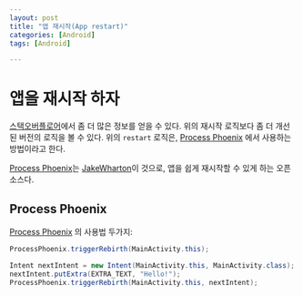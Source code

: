 ```yaml
---
layout: post
title: "앱 재시작(App restart)"
categories: [Android]
tags: [Android]

---
```


# 앱을 재시작 하자

<script src="https://gist.github.com/ovso/0f4e9a244f272d569294b8ee1949d6b3.js"></script>

[스택오버플로어](https://stackoverflow.com/questions/6609414/how-do-i-programmatically-restart-an-android-app)에서 좀 더 많은 정보를 얻을 수 있다. 위의 재시작 로직보다 좀 더 개선된 버전의 로직을 볼 수 있다. 위의 `restart` 로직은, [Process Phoenix](https://github.com/JakeWharton/ProcessPhoenix) 에서 사용하는 방법이라고 한다.

[Process Phoenix](https://github.com/JakeWharton/ProcessPhoenix)는 [JakeWharton](https://github.com/JakeWharton)이 것으로, 앱을 쉽게 재시작할 수 있게 하는 오픈소스다.

## Process Phoenix

[Process Phoenix](https://github.com/JakeWharton/ProcessPhoenix) 의 사용법 두가지:

```java
ProcessPhoenix.triggerRebirth(MainActivity.this);
```

```java
Intent nextIntent = new Intent(MainActivity.this, MainActivity.class);
nextIntent.putExtra(EXTRA_TEXT, "Hello!");
ProcessPhoenix.triggerRebirth(MainActivity.this, nextIntent);
```

